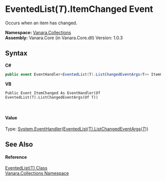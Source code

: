 # EventedList(*T*).ItemChanged Event
 

Occurs when an item has changed.

**Namespace:**&nbsp;<a href="062563b8-e616-d697-89ef-6de2b291d4a0">Vanara.Collections</a><br />**Assembly:**&nbsp;Vanara.Core (in Vanara.Core.dll) Version: 1.0.3

## Syntax

**C#**<br />
``` C#
public event EventHandler<EventedList(T).ListChangedEventArgs<T>> ItemChanged
```

**VB**<br />
``` VB
Public Event ItemChanged As EventHandler(Of EventedList(T).ListChangedEventArgs(Of T))
```

<br />

#### Value
Type: <a href="http://msdn2.microsoft.com/en-us/library/db0etb8x" target="_blank">System.EventHandler</a>(<a href="dca988eb-8a3d-962c-faa7-88c26f47da65">EventedList(T).ListChangedEventArgs</a>(<a href="76b2d53b-475e-39f2-60e1-b6b89876e9a2">*T*</a>))

## See Also


#### Reference
<a href="76b2d53b-475e-39f2-60e1-b6b89876e9a2">EventedList(T) Class</a><br /><a href="062563b8-e616-d697-89ef-6de2b291d4a0">Vanara.Collections Namespace</a><br />